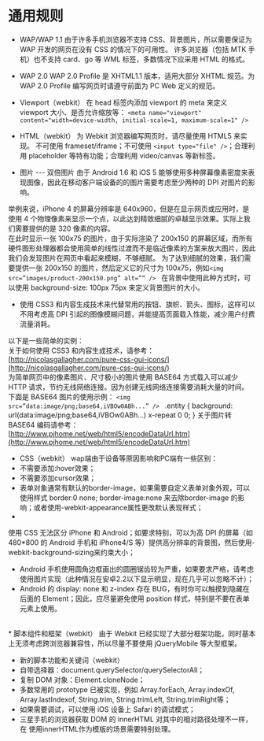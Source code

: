 # 通用规则
* WAP/WAP 1.1 
由于许多手机浏览器不支持 CSS、背景图片，所以需要保证为 WAP 开发的网页在没有 CSS 的情况下的可用性。 
许多浏览器（包括 MTK 手机）也不支持 card、go 等 WML 标签，多数情况下应采用 HTML 的格式。 
* WAP 2.0 
WAP 2.0 Profile 是 XHTML1.1 版本，适用大部分 XHTML 规范。为 WAP 2.0 Profile 编写网页时请遵守前面为 PC Web 定义的规范。
* Viewport（webkit） 
在 head 标签内添加 viewport 的 meta 来定义 viewport 大小、是否允许缩放等： 
`<meta name="viewport" content="width=device-width, initial-scale=1, maximum-scale=1" /> `
* HTML（webkit） 
为 Webkit 浏览器编写网页时，请尽量使用 HTML5 来实现。 
不可使用 frameset/iframe；不可使用	`<input type="file" />`；合理利用 placeholder 等特有功能；合理利用 video/canvas 等新标签。 
* 图片 --- 双倍图片
由于 Android 1.6 和 iOS 5 能够使用多种屏幕像素密度来表现图像，因此在移动客户端设备的的图片需要考虑至少两种的 DPI 对图片的影响。 
 
	> 
举例来说，iPhone 4 的屏幕分辨率是 640x960，但是在显示网页或应用时，是使用 4 个物理像素来显示一个点，以此达到精致细腻的卓越显示效果。实际上我们需要提供的是 320 像素的内容。  
在此时显示一张 100x75 的图片，由于实际渲染了 200x150 的屏幕区域，而所有硬件图形处理器都会使用简单的线性过渡而不是临近像素的方案来放大图片，因此我们会发现图片在网页中看起来模糊，不够细腻。 
为了达到细腻的效果，我们需要提供一张 200x150 的图片，然后定义它的尺寸为	100x75，例如`<img src=”images/product-200x150.png” alt=”” /> `
在背景中使用此种方式时，可以使用 background-size: 100px 75px 来定义背景图片的大小。 

   
* 使用 CSS3 和内容生成技术来代替常用的按钮、旗帜、箭头、图标，这样可以不用考虑高 DPI 引起的图像模糊问题，并能提高页面载入性能，减少用户付费流量消耗。 
> 
以下是一些简单的实例：   
关于如何使用 CSS3 和内容生成技术，请参考： [http://nicolasgallagher.com/pure-css-gui-icons/](http://nicolasgallagher.com/pure-css-gui-icons/)  
为简单网页中的像素图片、尺寸极小的图片使用 BASE64 方式载入可以减少 HTTP 请求，节约无线网络连接。因为创建无线网络连接需要消耗大量的时间。 
下面是 BASE64 图片的使用示例： `<img src=”data:image/png;base64,iVBOw0ABh...” /> `
.entity { background: url(data:image/png;base64,iVBOw0ABh...) x-repeat 0 0; } 
关于图片转 BASE64 编码请参考：[http://www.pjhome.net/web/html5/encodeDataUrl.htm](http://www.pjhome.net/web/html5/encodeDataUrl.htm) 
 
* CSS（webkit） 
wap端由于设备等原因影响和PC端有一些区别：
 * 不需要添加:hover效果；
 * 不需要添加cursor效果；
 * 表单对象通常有默认的border-image，如果需要自定义表单对象外观，可以使用样式 border:0 none; border-image:none 来去除border-image 的影响；或者使用-webkit-appearance属性更改默认表现样式；
 * 
使用 CSS 无法区分 iPhone 和 Android；如要求特别，可以为高 DPI 的屏幕（如 480*800 的 Android 手机和 iPhone4/S 等）提供高分辨率的背景图，然后使用-webkit-background-sizing来约束大小； 
 * Android 手机使用圆角边框画出的圆圈锯齿较为严重，如果要求严格，请考虑使用图片实现（此种情况在安卓2.2以下显示明显，现在几乎可以忽略不计）； 
 * Android 的 display: none 和 z-index 存在 BUG，有时你可以触摸到隐藏在后面的 Element；因此，应尽量避免使用 position 样式，特别是不要在表单元素上使用。  
  <br />
* 脚本组件和框架（webkit） 
由于 Webkit 已经实现了大部分框架功能，同时基本上无须考虑跨浏览器兼容性，所以尽量不要使用 jQueryMobile 等大型框架。

* 新的脚本功能和关键词（webkit） 
 * 自带选择器：document.querySelector/querySelectorAll；
 * 复制 DOM 对象：Element.cloneNode；
 * 多数常用的 prototype 已被实现，例如 Array.forEach, Array.indexOf, Array.lastIndexof, String.trim, String.trimLeft, String.trimRight等；
 * 如果需要调试，可以使用 iOS 设备上 Safari 的调试模式； 
 * 三星手机的浏览器获取 DOM 的 innerHTML 对其中的相对路径处理不一样，在	使用innerHTML作为模版的场景需要特别处理。 